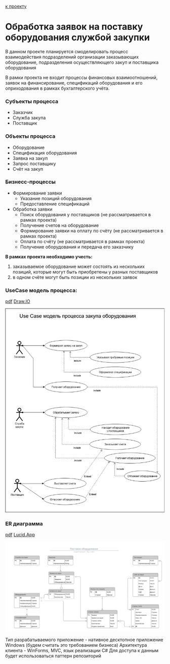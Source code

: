 ﻿[к проекту](../..)
# Обработка заявок на поставку оборудования службой закупки

В данном проекте планируется смоделировать процесс взаимодействия подразделений
организации заказывающих оборудование, подразделения осуществляющего закуп и
поставщика оборудования

В рамки проекта не входит процессы финансовых взаимоотношений, заявок на финансирование,
спецификаций оборудования и его оприходования в рамках бухгалтерского учёта. 

### Субъекты процесса
- Заказчик
- Служба закупа
- Поставщик

### Объекты процесса
- Оборудование
- Спецификация оборудования
- Заявка на закуп
- Запрос поставщику
- Счёт на закуп
  
### Бизнесс-процессы
- Формирование заявки
  - Указание позиций оборудования
  - Предоставление спецификаций
- Обработка заявки  
  - Поиск оборудования у поставщиков (не рассматривается в рамках проекта)
  - Получение счетов на оборудование
  - Формирование заявки на оплату по счёту (не рассматривается в рамках проекта)
  - Оплата по счёту (не рассматривается в рамках проекта)
  - Получение оборудования и передача его заказчику
 
**В рамках проекта необходимо учесть:**
1. заказываемое оборудование может состоять из нескольких позиций, которые могут 
быть приобретены у разных поставщиков
2. в одном счёте могут быть позиции из нескольких заявок  

### UseCase модель процесса:
[pdf](UseCase/Use%20Case%20модель%20процесса%20закупа%20оборудования.pdf) [Draw.IO](https://drive.google.com/file/d/10fble6OpYkfgwgVsxxwJbjH2hwy24lnA/view?usp=sharing)

![](UseCase/UseCase%20Model%20for%20gbItArch03.png)

### ER диаграмма
[pdf](ERDiagram/ER%20диаграмма%20процесса%20закупа%20оборудования.pdf) [Lucid.App](https://lucid.app/documents/view/4fee967d-d0a8-4543-849e-cbb16a168976)

![](ERDiagram/ERD.png)


Тип разрабатываемого приложение - нативное десктопное приложение Windows (будем считать это требованием бизнеса)
Архитектура клиента - WinForms,  MVC, язык реализации C#
Для доступа к данным будет использоваться паттерн репозиторий


